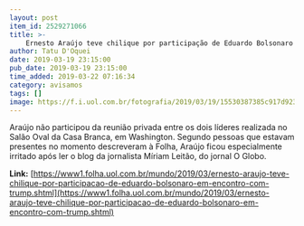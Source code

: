 ```yaml
---
layout: post
item_id: 2529271066
title: >-
    Ernesto Araújo teve chilique por participação de Eduardo Bolsonaro em encontro com Trump
author: Tatu D'Oquei
date: 2019-03-19 23:15:00
pub_date: 2019-03-19 23:15:00
time_added: 2019-03-22 07:16:34
category: avisamos
tags: []
image: https://f.i.uol.com.br/fotografia/2019/03/19/15530387385c917d9238ba5_1553038738_3x2_rt.jpg
---
```


Araújo não participou da reunião privada entre os dois líderes realizada no Salão Oval da Casa Branca, em Washington. Segundo pessoas que estavam presentes no momento descreveram à Folha, Araújo ficou especialmente irritado após ler o blog da jornalista Míriam Leitão, do jornal O Globo.

**Link:** [https://www1.folha.uol.com.br/mundo/2019/03/ernesto-araujo-teve-chilique-por-participacao-de-eduardo-bolsonaro-em-encontro-com-trump.shtml](https://www1.folha.uol.com.br/mundo/2019/03/ernesto-araujo-teve-chilique-por-participacao-de-eduardo-bolsonaro-em-encontro-com-trump.shtml)

